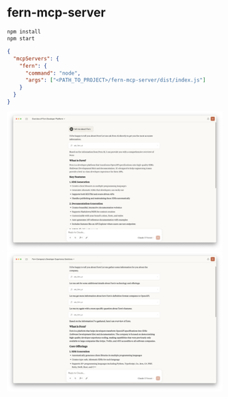 # fern-mcp-server

```shell
npm install
npm start
```

```json
{
  "mcpServers": {
    "fern": {
      "command": "node",
      "args": ["<PATH_TO_PROJECT>/fern-mcp-server/dist/index.js"]
    }
  }
}
```

![Screenshot 1](static/screenshot-1.png)
![Screenshot 2](static/screenshot-2.png)
